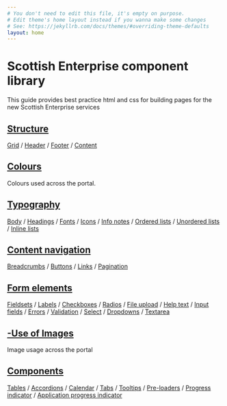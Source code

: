 ```yaml
---
# You don't need to edit this file, it's empty on purpose.
# Edit theme's home layout instead if you wanna make some changes
# See: https://jekyllrb.com/docs/themes/#overriding-theme-defaults
layout: home
---
```


<h1>Scottish Enterprise component library</h1>

<p>This guide provides best practice html and css for building pages for the new Scottish Enterprise services</p> 

<div class="row">
  <div class="link-block col-md-4">
    <h2><a href="structure/">Structure</a></h2>
    <p><a href="structure/grid/">Grid</a> / <a href="structure/header/">Header</a> / <a href="structure/footer/">Footer</a> / <a href="structure/content/">Content</a></p>
  </div>
  <div class="link-block col-md-4">
    <h2><a href="colours/colours">Colours</a></h2>
    <p>Colours used across the portal.</p>
  </div>
  <div class="link-block col-md-4">
    <h2><a href="typography/">Typography</a></h2>
    <p><a href="typography/body-copy">Body</a> / <a href="typography/h1-h6">Headings</a> / <a href="typography/fonts">Fonts</a> / <a href="typography/icons">Icons</a> / <a href="typography/info-notes">Info notes</a> / <a href="typography/ordered-list">Ordered lists</a> / <a href="typography/unordered-list">Unordered lists</a> / <a href="typography/inline-split-definition-list/">Inline lists</a></p>
  </div>
</div>

<div class="row">
  <div class="link-block col-md-4">
    <h2><a href="content-nav/">Content navigation</a></h2>
    <p><a href="content-nav/breadcrumbs">Breadcrumbs</a> / <a href="content-nav/buttons">Buttons</a> / <a href="content-nav/links">Links</a> / <a href="content-nav/pagination">Pagination</a></p>
  </div>
  <div class="link-block col-md-4">
    <h2><a href="form-elements/">Form elements</a></h2>
    <p><a href="form-elements/fieldsets/">Fieldsets</a> / <a href="form-elements/labels">Labels</a> / <a href="form-elements/checkboxes">Checkboxes</a> / <a href="form-elements/radio-buttons">Radios</a> / <a href="form-elements/file-upload">File upload</a> / <a href="form-elements/help-text">Help text</a> / <a href="form-elements/input-fields">Input fields</a> / <a href="form-elements/-errors">Errors</a> / <a href="form-elements/input-validation">Validation</a> / <a href="form-elements/select-menu">Select</a> / <a href="form-elements/-dropdowns">Dropdowns</a> / <a href="form-elements/text-area">Textarea</a></p>
  </div>
  <div class="link-block col-md-4">
    <h2><a href="use-of-images/">-Use of Images</a></h2>
    <p>Image usage across the portal</p>
  </div>
</div>

<div class="row">
  <div class="link-block col-md-4">
    <h2><a href="components/">Components</a></h2>
    <p><a href="components/tables">Tables</a> / <a href="components/accordions">Accordions</a> / <a href="components/calendar">Calendar</a> / <a href="components/tabs">Tabs</a> / <a href="components/tooltips">Tooltips</a> / <a href="components/-pre-loaders">Pre-loaders</a> / <a href="components/progress-indicator/">Progress indicator</a> / <a href="components/application-progress-indicator/">Application progress indicator</a></p>
  </div>
</div>

